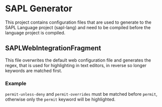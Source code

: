 # SAPL Generator

This project contains configuration files that are used to generate to the SAPL Language project (sapl-lang) and need to be compiled before the language project is compiled.

## SAPLWebIntegrationFragment

This file overwrites the default web configuration file and generates the regex, that is used for highlighting in text editors, in reverse so longer keywords are matched first.

### Example

`permit-unless-deny` and `permit-overrides` must be matched before `permit`, otherwise only the `permit` keyword will be highlighted. 